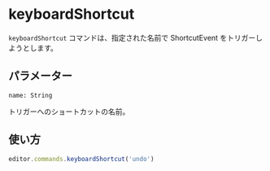# keyboardShortcut

<!-- The `keyboardShortcut` command will try to trigger a ShortcutEvent with a given name. -->

`keyboardShortcut` コマンドは、指定された名前で ShortcutEvent をトリガーしようとします。

## パラメーター

`name: String`

<!-- The name of the shortcut to trigger. -->

トリガーへのショートカットの名前。

## 使い方

```js
editor.commands.keyboardShortcut('undo')
```
